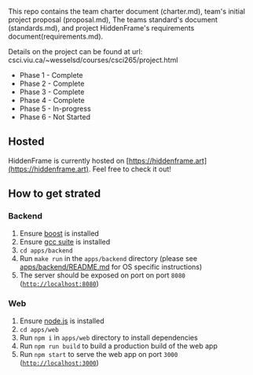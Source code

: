 This repo contains the team charter document (charter.md), team's initial project proposal (proposal.md), The teams standard's document (standards.md), and project HiddenFrame's requirements document(requirements.md).

Details on the project can be found at url:
csci.viu.ca/~wesselsd/courses/csci265/project.html

- Phase 1 - Complete
- Phase 2 - Complete
- Phase 3 - Complete
- Phase 4 - Complete
- Phase 5 - In-progress
- Phase 6 - Not Started

## Hosted

HiddenFrame is currently hosted on [https://hiddenframe.art](https://hiddenframe.art). Feel free to check it out!

## How to get strated

### Backend

1. Ensure [boost](https://www.boost.org/) is installed
2. Ensure [gcc suite](https://gcc.gnu.org/) is installed
3. `cd apps/backend`
4. Run `make run` in the `apps/backend` directory (please see [apps/backend/README.md](./apps/backend/README.md) for OS specific instructions)
5. The server should be exposed on port on port `8080` ([`http://localhost:8080`](http://localhost:8080))

### Web

1. Ensure [node.js](https://nodejs.org/en) is installed
2. `cd apps/web`
3. Run `npm i` in `apps/web` directory to install dependencies
4. Run `npm run build` to build a production build of the web app
5. Run `npm start` to serve the web app on port `3000` ([`http://localhost:3000`](http://localhost:3000))
